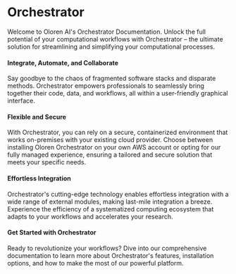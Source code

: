 # Orchestrator

Welcome to Oloren AI's Orchestrator Documentation. Unlock the full potential of your computational workflows with Orchestrator – the ultimate solution for streamlining and simplifying your computational processes.

<h4>Integrate, Automate, and Collaborate</h4>

Say goodbye to the chaos of fragmented software stacks and disparate methods. Orchestrator empowers professionals to seamlessly bring together their code, data, and workflows, all within a user-friendly graphical interface.

<h4>Flexible and Secure</h4>

With Orchestrator, you can rely on a secure, containerized environment that works on-premises with your existing cloud provider. Choose between installing Oloren Orchestrator on your own AWS account or opting for our fully managed experience, ensuring a tailored and secure solution that meets your specific needs.

<h4>Effortless Integration</h4>

Orchestrator's cutting-edge technology enables effortless integration with a wide range of external modules, making last-mile integration a breeze. Experience the efficiency of a systematized computing ecosystem that adapts to your workflows and accelerates your research.

<h4>Get Started with Orchestrator</h4>

Ready to revolutionize your workflows? Dive into our comprehensive documentation to learn more about Orchestrator's features, installation options, and how to make the most of our powerful platform.
